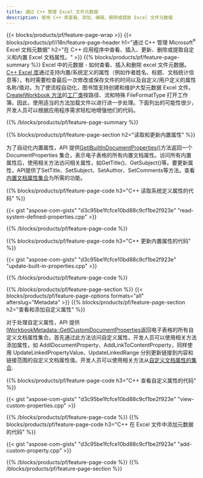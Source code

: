 ```yaml
---
title: 通过 C++ 管理 Excel 文件元数据
description: 使用 C++ 库查看、添加、编辑、删除或提取 Excel 文件元数据
---
```

{{< blocks/products/pf/feature-page-wrap >}}
{{< blocks/products/pf/i18n/feature-page-header h1="通过 C++ 管理 Microsoft<sup>&reg;</sup> Excel 文档元数据" h2="在 C++ 应用程序中查看、插入、更新、删除或提取自定义和内置 Excel 文档属性。" >}}
{{% blocks/products/pf/feature-page-summary %}}
 Excel 中的元数据 - 如何查看、插入和删除 excel 文件元数据。[C++ Excel 库](/cells/zh/cpp/)通过支持内置/系统定义的属性（例如作者姓名、标题、文档统计信息等），有时需要检查最后一次修改或保存文件的时间以及自定义/用户定义的属性名称/值对。为了使流程自动化，图书馆支持创建和维护大型元数据 Excel 文件。[CreateIWorkbook 方法](https://reference.aspose.com/cells/cpp/class/aspose.cells.factory#a93f7282b976d2a001d44198dedaceee8)的[工厂类](https://reference.aspose.com/cells/cpp/class/aspose.cells.factory)按路径、流和特殊 FileFormatType 打开工作簿。因此，使用适当的方法加载文件以进行进一步处理。下面列出的可能性很少，开发人员可以根据应用程序需求轻松地增强他们的代码。
 
{{% /blocks/products/pf/feature-page-summary %}}

{{% blocks/products/pf/feature-page-section h2="读取和更新内置属性" %}}

为了自动化内置属性，API 提供[GetIBuiltInDocumentProperties()](https://reference.aspose.com/cells/cpp/class/aspose.cells.metadata.i_workbook_metadata)方法返回一个 DocumentProperties 集合，表示电子表格的所有内置文档属性。访问所有内置属性后，使用相关方法访问相关属性，如GetTitle()、GetSubject()等。要更新属性，API提供了SetTitle、SetSubject、SetAuthor、SetComments等方法。查看[内置文档属性集合](https://reference.aspose.com/cells/cpp/class/aspose.cells.properties.i_built_in_document_property_collection)为所需的功能。

{{% blocks/products/pf/feature-page-code h3="C++ 读取系统定义属性的代码" %}}

{{< gist "aspose-com-gists" "d3c95be1fcfce10bd88c9cf1be2f923e" "read-system-defined-properties.cpp" >}}

{{% /blocks/products/pf/feature-page-code %}}

{{% blocks/products/pf/feature-page-code h3="C++ 更新内置属性的代码" %}}

{{< gist "aspose-com-gists" "d3c95be1fcfce10bd88c9cf1be2f923e" "update-built-in-properties.cpp" >}}

{{% /blocks/products/pf/feature-page-code %}}


{{% /blocks/products/pf/feature-page-section %}}
{{< blocks/products/pf/feature-page-options formats="all" afterslug="Metadata" >}}
{{% blocks/products/pf/feature-page-section h2="查看和添加自定义属性" %}}

对于处理自定义属性，API 提供[IWorkbookMetadata::GetICustomDocumentProperties](https://reference.aspose.com/cells/cpp/class/aspose.cells.metadata.i_workbook_metadata#a69f0226813ce18c03ebc13b8ca691e79)返回电子表格的所有自定义文档属性集合。首先通过此方法访问自定义属性，开发人员可以使用相关方法添加属性，如 AddIDocumentProperty、AddLinkToContentProperty，同样使用 UpdateLinkedPropertyValue、UpdateLinkedRange 分别更新链接到内容和链接范围的自定义文档属性值。开发人员可以使用相关方法从[自定义文档属性的集合](https://reference.aspose.com/cells/cpp/class/aspose.cells.properties.i_custom_document_property_collection).

{{% blocks/products/pf/feature-page-code h3="C++ 查看自定义属性的代码" %}}

{{< gist "aspose-com-gists" "d3c95be1fcfce10bd88c9cf1be2f923e" "view-custom-properties.cpp" >}}

{{% /blocks/products/pf/feature-page-code %}}
{{% blocks/products/pf/feature-page-code h3="C++ 在 Excel 文件中添加元数据的代码" %}}

{{< gist "aspose-com-gists" "d3c95be1fcfce10bd88c9cf1be2f923e" "add-custom-property.cpp" >}}

{{% /blocks/products/pf/feature-page-code %}}
{{% /blocks/products/pf/feature-page-section %}}
